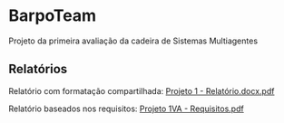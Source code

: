 # BarpoTeam

Projeto da primeira avaliação da cadeira de Sistemas Multiagentes

## Relatórios

Relatório com formatação compartilhada:
[Projeto 1 - Relatório.docx.pdf](https://github.com/ViniciusPolito/BarpoTeam/files/8364589/Projeto.1.-.Relatorio.docx.pdf)

Relatório baseados nos requisitos:
[Projeto 1VA - Requisitos.pdf](https://github.com/ViniciusPolito/BarpoTeam/files/8364584/Projeto.1VA.-.Requisitos.pdf)
